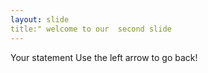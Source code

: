 ```yaml
---
layout: slide
title:" welcome to our  second slide
---
```

Your statement
Use the left arrow to go back!
